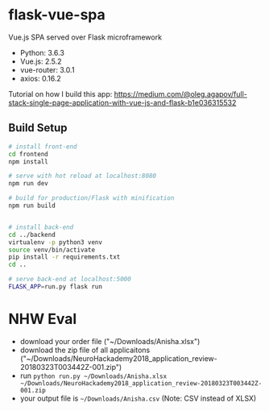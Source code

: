 # flask-vue-spa
Vue.js SPA served over Flask microframework

* Python: 3.6.3
* Vue.js: 2.5.2
* vue-router: 3.0.1
* axios: 0.16.2

Tutorial on how I build this app:
https://medium.com/@oleg.agapov/full-stack-single-page-application-with-vue-js-and-flask-b1e036315532

## Build Setup

``` bash
# install front-end
cd frontend
npm install

# serve with hot reload at localhost:8080
npm run dev

# build for production/Flask with minification
npm run build


# install back-end
cd ../backend
virtualenv -p python3 venv
source venv/bin/activate
pip install -r requirements.txt
cd ..

# serve back-end at localhost:5000
FLASK_APP=run.py flask run
```
# NHW Eval

* download your order file ("~/Downloads/Anisha.xlsx")
* download the zip file of all applicaitons ("~/Downloads/NeuroHackademy2018_application_review-20180323T003442Z-001.zip")
* run `python run.py ~/Downloads/Anisha.xlsx ~/Downloads/NeuroHackademy2018_application_review-20180323T003442Z-001.zip`
* your output file is `~/Downloads/Anisha.csv` (Note: CSV instead of XLSX)
